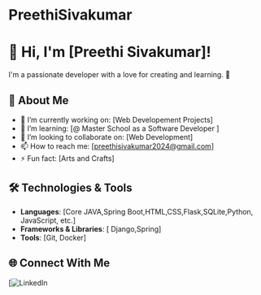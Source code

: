 # PreethiSivakumar
# 👋 Hi, I'm [Preethi Sivakumar]!
I'm a passionate developer with a love for creating and learning. 🚀  

## 🌟 About Me
- 🔭 I’m currently working on: [Web Developement Projects]  
- 🌱 I’m learning: [@ Master School as a Software Developer ]  
- 👯 I’m looking to collaborate on: [Web Development]  
- 📫 How to reach me: [preethisivakumar2024@gmail.com]
- ⚡ Fun fact: [Arts and Crafts]  

## 🛠️ Technologies & Tools
- **Languages**: [Core JAVA,Spring Boot,HTML,CSS,Flask,SQLite,Python, JavaScript, etc.]
- **Frameworks & Libraries**: [ Django,Spring]
- **Tools**: [Git, Docker]

## 🌐 Connect With Me
[![LinkedIn](https://www.linkedin.com/in/preethi-sivakumar-231539a1/)  

